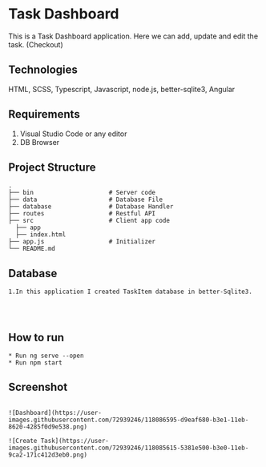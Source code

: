 # Task Dashboard


This is a Task Dashboard application. Here we can add, update and edit the task.
(Checkout)

## Technologies
HTML, SCSS, Typescript, Javascript, node.js, better-sqlite3, Angular

## Requirements
1. Visual Studio Code or any editor
2. DB Browser

## Project Structure

```
.
├── bin                     # Server code
├── data                    # Database File
├── database                # Database Handler
├── routes                  # Restful API
├── src                     # Client app code
  ├── app 
  ├── index.html 
├── app.js                  # Initializer
└── README.md

```

## Database 
```
1.In this application I created TaskItem database in better-Sqlite3.


 
```

## How to run
```
* Run ng serve --open
* Run npm start

```



## Screenshot
```

![Dashboard](https://user-images.githubusercontent.com/72939246/118086595-d9eaf680-b3e1-11eb-8620-4285f0d9e538.png)

![Create Task](https://user-images.githubusercontent.com/72939246/118085615-5381e500-b3e0-11eb-9ca2-171c412d3eb0.png)





```
